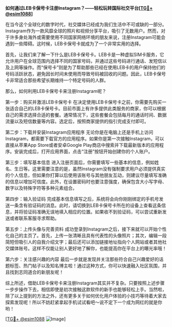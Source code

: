 **如何通过LEB卡保号卡注册Instagram？——轻松玩转国际社交平台[[TG💪+ @esim1088](https://t.me/s/esim1088)]**

在当今这个全球化的数字时代，社交媒体已经成为我们生活中不可或缺的一部分。Instagram作为一款风靡全球的照片和视频分享平台，吸引了无数用户。然而，对于许多身处海外或需要使用不同国家网络环境的朋友来说，注册Instagram可能会遇到一些障碍。这时候，LEB卡保号卡就成为了一个非常实用的选择。

首先，让我们来了解一下什么是LEB卡保号卡。LEB卡是一种虚拟SIM卡服务，它允许用户在全球范围内选择不同的国家号码，并通过这些号码进行通话、发短信以及上网等操作。而“保号卡”则是为了帮助那些已经在使用LEB卡的用户保持他们的号码活跃状态，避免因长时间未使用而导致号码被回收的问题。因此，LEB卡保号卡非常适合那些希望长期维持一个特定号码的人群。

那么，如何利用LEB卡保号卡来注册Instagram呢？

第一步：购买并激活LEB卡保号卡
在决定使用LEB卡保号卡之前，你需要先购买一张适合自己的LEB卡保号卡。目前市面上有许多提供此类服务的商家，你可以根据自己的需求选择合适的套餐。通常情况下，这些套餐会包括每月的通话时间、数据流量以及短信数量等内容。选定后，按照商家提供的指引完成支付即可。

第二步：下载并安装Instagram应用程序
无论你是在电脑上还是手机上访问Instagram，都需要下载官方的应用程序。如果你是第一次接触Instagram，可以直接从苹果App Store或者安卓Google Play商店中搜索并下载最新版本的应用程序。安装完成后，打开应用界面，点击“注册”按钮开始创建你的个人账户。

第三步：填写基本信息
进入注册页面后，你需要填写一些基本的信息，例如姓名、生日等。这里需要注意的是，虽然Instagram没有强制要求用户必须提供真实的个人信息，但如果你打算以后使用该账号与其他朋友互动，则建议尽量填写准确的信息以增加可信度。此外，在设置密码时也要注意强度，确保包含大小写字母、数字以及特殊字符等多种元素组合。

第四步：输入验证码
完成基本信息填写之后，系统将会向你刚刚绑定的手机号发送一条含有验证码的消息。此时，请切换到LEB卡保号卡所在的设备上查看这条信息，并将验证码准确无误地填入相应的位置。如果收不到验证码，可以尝试重新发送或者联系客服寻求帮助。

第五步：上传头像与完善资料
成功登录到Instagram之后，接下来就可以开始个性化自己的主页了。首先，上传一张清晰且具有代表性的头像照片；其次，编辑一段简短但吸引人的自我介绍文字；最后还可以添加链接地址指向个人网站或者其他社交媒体账号。这样不仅能让别人更好地了解你，也能提高你在平台上的曝光率哦！

第六步：关注感兴趣的内容
最后一步就是发现并关注那些符合自己兴趣爱好的话题标签、热门帖子以及知名博主啦！通过这种方式，你可以快速融入社区氛围，并且找到志同道合的新朋友呢！

综上所述，借助LEB卡保号卡来注册Instagram其实并不复杂。只要按照上述步骤一步步操作下去，相信即使是初次接触这款软件的新手也能够轻松上手。当然啦，除了以上提到的方法之外，还有更多关于如何优化用户体验的小技巧等待着大家去探索发现呢！所以不妨赶紧拿起手机试试看吧～说不定下一个成为网红的就是你哟！

[[TG💪+ @esim1088](https://t.me/s/esim1088) ![Image](https://i.postimg.cc/4NQfJmqS/Snipaste-2025-05-13-00-14-12.png)]
